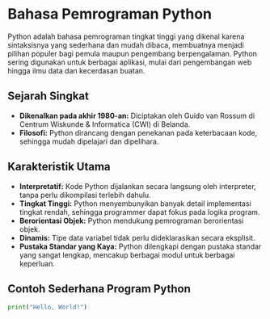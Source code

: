 # Bahasa Pemrograman Python

Python adalah bahasa pemrograman tingkat tinggi yang dikenal karena sintaksisnya yang sederhana dan mudah dibaca, membuatnya menjadi pilihan populer bagi pemula maupun pengembang berpengalaman. Python sering digunakan untuk berbagai aplikasi, mulai dari pengembangan web hingga ilmu data dan kecerdasan buatan.

## Sejarah Singkat

- **Dikenalkan pada akhir 1980-an:** Diciptakan oleh Guido van Rossum di Centrum Wiskunde & Informatica (CWI) di Belanda.
- **Filosofi:** Python dirancang dengan penekanan pada keterbacaan kode, sehingga mudah dipelajari dan dipelihara.

## Karakteristik Utama

- **Interpretatif:** Kode Python dijalankan secara langsung oleh interpreter, tanpa perlu dikompilasi terlebih dahulu.
- **Tingkat Tinggi:** Python menyembunyikan banyak detail implementasi tingkat rendah, sehingga programmer dapat fokus pada logika program.
- **Berorientasi Objek:** Python mendukung pemrograman berorientasi objek.
- **Dinamis:** Tipe data variabel tidak perlu dideklarasikan secara eksplisit.
- **Pustaka Standar yang Kaya:** Python dilengkapi dengan pustaka standar yang sangat lengkap, mencakup berbagai modul untuk berbagai keperluan.

## Contoh Sederhana Program Python

```python
print("Hello, World!")
```

